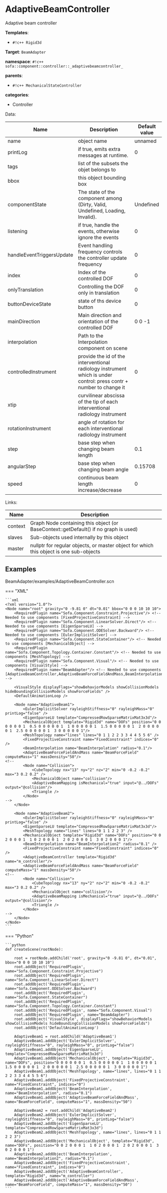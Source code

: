 # AdaptiveBeamController

Adaptive beam controller


__Templates__:

- `#!c++ Rigid3d`

__Target__: `BeamAdapter`

__namespace__: `#!c++ sofa::component::controller::_adaptivebeamcontroller_`

__parents__: 

- `#!c++ MechanicalStateController`

__categories__: 

- Controller

Data: 

<table>
<thead>
    <tr>
        <th>Name</th>
        <th>Description</th>
        <th>Default value</th>
    </tr>
</thead>
<tbody>
	<tr>
		<td>name</td>
		<td>
object name
</td>
		<td>unnamed</td>
	</tr>
	<tr>
		<td>printLog</td>
		<td>
if true, emits extra messages at runtime.
</td>
		<td>0</td>
	</tr>
	<tr>
		<td>tags</td>
		<td>
list of the subsets the objet belongs to
</td>
		<td></td>
	</tr>
	<tr>
		<td>bbox</td>
		<td>
this object bounding box
</td>
		<td></td>
	</tr>
	<tr>
		<td>componentState</td>
		<td>
The state of the component among (Dirty, Valid, Undefined, Loading, Invalid).
</td>
		<td>Undefined</td>
	</tr>
	<tr>
		<td>listening</td>
		<td>
if true, handle the events, otherwise ignore the events
</td>
		<td>0</td>
	</tr>
	<tr>
		<td>handleEventTriggersUpdate</td>
		<td>
Event handling frequency controls the controller update frequency
</td>
		<td>0</td>
	</tr>
	<tr>
		<td>index</td>
		<td>
Index of the controlled DOF
</td>
		<td>0</td>
	</tr>
	<tr>
		<td>onlyTranslation</td>
		<td>
Controlling the DOF only in translation
</td>
		<td>0</td>
	</tr>
	<tr>
		<td>buttonDeviceState</td>
		<td>
state of ths device button
</td>
		<td>0</td>
	</tr>
	<tr>
		<td>mainDirection</td>
		<td>
Main direction and orientation of the controlled DOF
</td>
		<td>0 0 -1</td>
	</tr>
	<tr>
		<td>interpolation</td>
		<td>
Path to the Interpolation component on scene
</td>
		<td></td>
	</tr>
	<tr>
		<td>controlledInstrument</td>
		<td>
provide the id of the interventional radiology instrument which is under control: press contr + number to change it
</td>
		<td>0</td>
	</tr>
	<tr>
		<td>xtip</td>
		<td>
curvilinear abscissa of the tip of each interventional radiology instrument
</td>
		<td></td>
	</tr>
	<tr>
		<td>rotationInstrument</td>
		<td>
angle of rotation for each interventional radiology instrument
</td>
		<td></td>
	</tr>
	<tr>
		<td>step</td>
		<td>
base step when changing beam length
</td>
		<td>0.1</td>
	</tr>
	<tr>
		<td>angularStep</td>
		<td>
base step when changing beam angle
</td>
		<td>0.15708</td>
	</tr>
	<tr>
		<td>speed</td>
		<td>
continuous beam length increase/decrease
</td>
		<td>0</td>
	</tr>

</tbody>
</table>

Links: 

| Name | Description |
| ---- | ----------- |
|context|Graph Node containing this object (or BaseContext::getDefault() if no graph is used)|
|slaves|Sub-objects used internally by this object|
|master|nullptr for regular objects, or master object for which this object is one sub-objects|



## Examples

BeamAdapter/examples/AdaptiveBeamController.scn

=== "XML"

    ```xml
    <?xml version="1.0"?>
    <Node name="root" gravity="0 -9.81 0" dt="0.01" bbox="0 0 0 10 10 10">
    	<RequiredPlugin name="Sofa.Component.Constraint.Projective"/> <!-- Needed to use components [FixedProjectiveConstraint] -->
    	<RequiredPlugin name="Sofa.Component.LinearSolver.Direct"/> <!-- Needed to use components [EigenSparseLU] -->
    	<RequiredPlugin name="Sofa.Component.ODESolver.Backward"/> <!-- Needed to use components [EulerImplicitSolver] -->
    	<RequiredPlugin name="Sofa.Component.StateContainer"/> <!-- Needed to use components [MechanicalObject] -->
    	<RequiredPlugin name="Sofa.Component.Topology.Container.Constant"/> <!-- Needed to use components [MeshTopology] -->
    	<RequiredPlugin name="Sofa.Component.Visual"/> <!-- Needed to use components [VisualStyle] -->
        <RequiredPlugin name="BeamAdapter"/> <!-- Needed to use components [AdaptiveBeamController,AdaptiveBeamForceFieldAndMass,BeamInterpolation] -->
    
    	<VisualStyle displayFlags="showBehaviorModels showCollisionModels hideBoundingCollisionModels showForceFields" />
    	<DefaultAnimationLoop />
        
    	<Node name="AdaptiveBeam1">
    		<EulerImplicitSolver rayleighStiffness="0" rayleighMass="0" printLog="false" />
    		<EigenSparseLU template="CompressedRowSparseMatrixMat3x3d"/>
    		<MechanicalObject template="Rigid3d" name="DOFs" position="0 0 0 0 0 0 1  0.5 0 0 0 0 0 1  1 0 0 0 0 0 1  1.5 0 0 0 0 0 1  2 0 0 0 0 0 1  2.5 0 0 0 0 0 1  3 0 0 0 0 0 1"/> 
    		<MeshTopology name="lines" lines="0 1 1 2 2 3 3 4 4 5 5 6" /> 
    		<FixedProjectiveConstraint name="FixedConstraint" indices="0" />
    		<BeamInterpolation name="BeamInterpolation" radius="0.1"/> 
    		<AdaptiveBeamForceFieldAndMass name="BeamForceField"   computeMass="1" massDensity="50"/> 
    <!--
    		<Node name="Collision">
    			<CubeTopology nx="13" ny="2" nz="2" min="0 -0.2 -0.2" max="3 0.2 0.2" />
    			<MechanicalObject name="collision"/>
    			<AdaptiveBeamMapping isMechanical="true" input="@../DOFs" output="@collision"/>
    			<Triangle />
    		</Node>
    -->
    	</Node>
    
    	<Node name="AdaptiveBeam2">
    		<EulerImplicitSolver rayleighStiffness="0" rayleighMass="0" printLog="false" />
    		<EigenSparseLU template="CompressedRowSparseMatrixMat3x3d"/>
    		<MeshTopology name="lines" lines="0 1 1 2 2 3" /> 
    		<MechanicalObject template="Rigid3d" name="DOFs" position="0 0 2 0 0 0 1  1 0 2 0 0 0 1  2 0 2 0 0 0 1  3 0 2 0 0 0 1"/> 
    		<BeamInterpolation name="BeamInterpolation2" radius="0.1" /> 
    		<FixedProjectiveConstraint name="FixedConstraint" indices="0" />
    		<AdaptiveBeamController template="Rigid3d" name="m_controller"/>	
    		<AdaptiveBeamForceFieldAndMass name="BeamForceField"  computeMass="1" massDensity="50"/> 
    <!--
    		<Node name="Collision">
    			<CubeTopology nx="13" ny="2" nz="2" min="0 -0.2 -0.2" max="3 0.2 0.2" />
    			<MechanicalObject name="collision"/>
    			<AdaptiveBeamMapping isMechanical="true" input="@../DOFs" output="@collision"/>
    			<Triangle />
    		</Node>
    -->
    	</Node>
    </Node>
    ```

=== "Python"

    ```python
    def createScene(rootNode):

        root = rootNode.addChild('root', gravity="0 -9.81 0", dt="0.01", bbox="0 0 0 10 10 10")
        root.addObject('RequiredPlugin', name="Sofa.Component.Constraint.Projective")
        root.addObject('RequiredPlugin', name="Sofa.Component.LinearSolver.Direct")
        root.addObject('RequiredPlugin', name="Sofa.Component.ODESolver.Backward")
        root.addObject('RequiredPlugin', name="Sofa.Component.StateContainer")
        root.addObject('RequiredPlugin', name="Sofa.Component.Topology.Container.Constant")
        root.addObject('RequiredPlugin', name="Sofa.Component.Visual")
        root.addObject('RequiredPlugin', name="BeamAdapter")
        root.addObject('VisualStyle', displayFlags="showBehaviorModels showCollisionModels hideBoundingCollisionModels showForceFields")
        root.addObject('DefaultAnimationLoop')

        AdaptiveBeam1 = root.addChild('AdaptiveBeam1')
        AdaptiveBeam1.addObject('EulerImplicitSolver', rayleighStiffness="0", rayleighMass="0", printLog="false")
        AdaptiveBeam1.addObject('EigenSparseLU', template="CompressedRowSparseMatrixMat3x3d")
        AdaptiveBeam1.addObject('MechanicalObject', template="Rigid3d", name="DOFs", position="0 0 0 0 0 0 1  0.5 0 0 0 0 0 1  1 0 0 0 0 0 1  1.5 0 0 0 0 0 1  2 0 0 0 0 0 1  2.5 0 0 0 0 0 1  3 0 0 0 0 0 1")
        AdaptiveBeam1.addObject('MeshTopology', name="lines", lines="0 1 1 2 2 3 3 4 4 5 5 6")
        AdaptiveBeam1.addObject('FixedProjectiveConstraint', name="FixedConstraint", indices="0")
        AdaptiveBeam1.addObject('BeamInterpolation', name="BeamInterpolation", radius="0.1")
        AdaptiveBeam1.addObject('AdaptiveBeamForceFieldAndMass', name="BeamForceField", computeMass="1", massDensity="50")

        AdaptiveBeam2 = root.addChild('AdaptiveBeam2')
        AdaptiveBeam2.addObject('EulerImplicitSolver', rayleighStiffness="0", rayleighMass="0", printLog="false")
        AdaptiveBeam2.addObject('EigenSparseLU', template="CompressedRowSparseMatrixMat3x3d")
        AdaptiveBeam2.addObject('MeshTopology', name="lines", lines="0 1 1 2 2 3")
        AdaptiveBeam2.addObject('MechanicalObject', template="Rigid3d", name="DOFs", position="0 0 2 0 0 0 1  1 0 2 0 0 0 1  2 0 2 0 0 0 1  3 0 2 0 0 0 1")
        AdaptiveBeam2.addObject('BeamInterpolation', name="BeamInterpolation2", radius="0.1")
        AdaptiveBeam2.addObject('FixedProjectiveConstraint', name="FixedConstraint", indices="0")
        AdaptiveBeam2.addObject('AdaptiveBeamController', template="Rigid3d", name="m_controller")
        AdaptiveBeam2.addObject('AdaptiveBeamForceFieldAndMass', name="BeamForceField", computeMass="1", massDensity="50")
    ```

